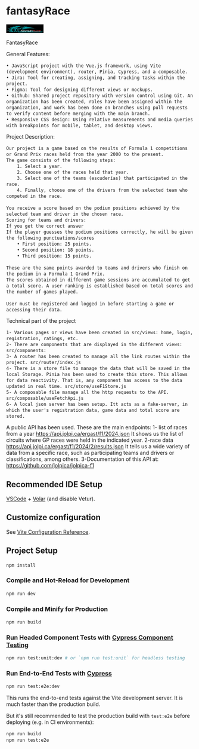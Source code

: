 # fantasyRace
<img src="src/assets/logo.png" alt="" width=100px >

FantasyRace

General Features:

    • JavaScript project with the Vue.js framework, using Vite (development environment), router, Pinia, Cypress, and a composable.
    • Jira: Tool for creating, assigning, and tracking tasks within the project.
    • Figma: Tool for designing different views or mockups.
    • Github: Shared project repository with version control using Git. An organization has been created, roles have been assigned within the organization, and work has been done on branches using pull requests to verify content before merging with the main branch.
    • Responsive CSS design: Using relative measurements and media queries with breakpoints for mobile, tablet, and desktop views.

Project Description:

    Our project is a game based on the results of Formula 1 competitions or Grand Prix races held from the year 2000 to the present.
    The game consists of the following steps:
        1. Select a year.
        2. Choose one of the races held that year.
        3. Select one of the teams (escuderías) that participated in the race.
        4. Finally, choose one of the drivers from the selected team who competed in the race.

    You receive a score based on the podium positions achieved by the selected team and driver in the chosen race.
    Scoring for teams and drivers:
    If you get the correct answer
    If the player guesses the podium positions correctly, he will be given the following punctuations/scores
        • First position: 25 points.
        • Second position: 18 points.
        • Third position: 15 points.

    These are the same points awarded to teams and drivers who finish on the podium in a Formula 1 Grand Prix.
    The scores obtained in different game sessions are accumulated to get a total score. A user ranking is established based on total scores and the number of games played.

    User must be registered and logged in before starting a game or accessing their data.

Technical part of the project

    1- Various pages or views have been created in src/views: home, login, registration, ratings, etc.
    2- There are components that are displayed in the different views: src/components:
    3- A router has been created to manage all the link routes within the project. src/router/index.js
    4- There is a store file to manage the data that will be saved in the local Storage. Pinia has been used to create this store. This allows for data reactivity. That is, any component has access to the data updated in real time. src/store/useF1Store.js
    5- A composable file manage all the http requests to the API. src/composable/useFetchApi.js
    6- A local json server has been setup. Itt acts as a fake-server, in which the user's registration data, game data and total score are stored.


A public API has been used. These are the main endpoints:
    1- list of races from a year
    https://api.jolpi.ca/ergast/f1/2024.json
    It shows us the list of circuits where GP races were held in the indicated year.
    2-race data
    https://api.jolpi.ca/ergast/f1/2024/2/results.json
    It tells us a wide variety of data from a specific race, such as participating teams and drivers or classifications, among others.
    3-Documentation of this API at:
    https://github.com/jolpica/jolpica-f1




## Recommended IDE Setup

[VSCode](https://code.visualstudio.com/) + [Volar](https://marketplace.visualstudio.com/items?itemName=Vue.volar) (and disable Vetur).

## Customize configuration

See [Vite Configuration Reference](https://vite.dev/config/).

## Project Setup

```sh
npm install
```

### Compile and Hot-Reload for Development

```sh
npm run dev
```

### Compile and Minify for Production

```sh
npm run build
```

### Run Headed Component Tests with [Cypress Component Testing](https://on.cypress.io/component)

```sh
npm run test:unit:dev # or `npm run test:unit` for headless testing
```

### Run End-to-End Tests with [Cypress](https://www.cypress.io/)

```sh
npm run test:e2e:dev
```

This runs the end-to-end tests against the Vite development server.
It is much faster than the production build.

But it's still recommended to test the production build with `test:e2e` before deploying (e.g. in CI environments):

```sh
npm run build
npm run test:e2e
```
